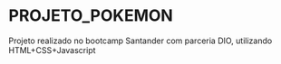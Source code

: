 # PROJETO_POKEMON
Projeto realizado no bootcamp Santander com parceria DIO, utilizando HTML+CSS+Javascript
